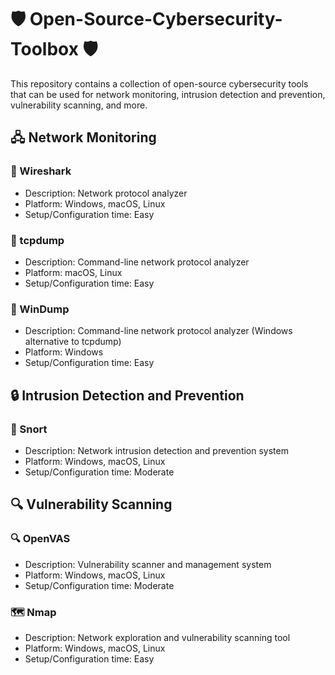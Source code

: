 # 🛡️ Open-Source-Cybersecurity-Toolbox 🛡️

This repository contains a collection of open-source cybersecurity tools that can be used for network monitoring, intrusion detection and prevention, vulnerability scanning, and more.

## 🖧 Network Monitoring

### 🐉 Wireshark
- Description: Network protocol analyzer
- Platform: Windows, macOS, Linux
- Setup/Configuration time: Easy

### 🐲 tcpdump
- Description: Command-line network protocol analyzer
- Platform: macOS, Linux
- Setup/Configuration time: Easy

### 🐊 WinDump
- Description: Command-line network protocol analyzer (Windows alternative to tcpdump)
- Platform: Windows
- Setup/Configuration time: Easy

## 🔒 Intrusion Detection and Prevention

### 🐺 Snort
- Description: Network intrusion detection and prevention system
- Platform: Windows, macOS, Linux
- Setup/Configuration time: Moderate

## 🔍 Vulnerability Scanning

### 🔍 OpenVAS
- Description: Vulnerability scanner and management system
- Platform: Windows, macOS, Linux
- Setup/Configuration time: Moderate

### 🗺️ Nmap
- Description: Network exploration and vulnerability scanning tool
- Platform: Windows, macOS, Linux
- Setup/Configuration time: Easy
